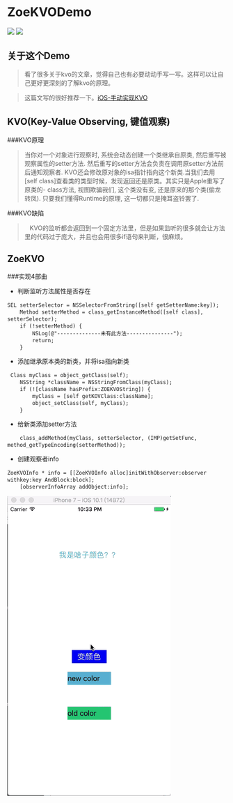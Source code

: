 # ZoeKVODemo
![](https://img.shields.io/badge/Title-ZoeKVODemo-ff69b4.svg)
![](https://img.shields.io/badge/Author-zoe-0f69b4.svg)
## 关于这个Demo
> 看了很多关于kvo的文章，觉得自己也有必要动动手写一写。这样可以让自己更好更深刻的了解kvo的原理。

> 这篇文写的很好推荐一下。[iOS-手动实现KVO](http://www.jianshu.com/p/bf053a28accb)


## KVO(Key-Value Observing, 键值观察)
###KVO原理
>    当你对一个对象进行观察时, 系统会动态创建一个类继承自原类, 然后重写被观察属性的setter方法. 然后重写的setter方法会负责在调用原setter方法前后通知观察者. KVO还会修改原对象的isa指针指向这个新类.当我们去用[self class]查看类的类型时候，发现返回还是原类。其实只是Apple重写了原类的- class方法, 视图欺骗我们, 这个类没有变, 还是原来的那个类(偷龙转凤). 只要我们懂得Runtime的原理, 这一切都只是掩耳盗铃罢了.


###KVO缺陷
>    KVO的监听都会返回到一个固定方法里，但是如果监听的很多就会让方法里的代码过于庞大，并且也会用很多if语句来判断，很麻烦。


## ZoeKVO


###实现4部曲

- 判断监听方法属性是否存在
```
SEL setterSelector = NSSelectorFromString([self getSetterName:key]);
    Method setterMethod = class_getInstanceMethod([self class], setterSelector);
    if (!setterMethod) {
        NSLog(@"--------------未有此方法---------------");
        return;
    }
```

- 添加继承原本类的新类，并将isa指向新类
```
 Class myClass = object_getClass(self);
    NSString *className = NSStringFromClass(myClass);
    if (![className hasPrefix:ZOEKVOString]) {
        myClass = [self getKOVClass:className];
        object_setClass(self, myClass);
    }

```

- 给新类添加setter方法
```
    class_addMethod(myClass, setterSelector, (IMP)getSetFunc, method_getTypeEncoding(setterMethod));

```

- 创建观察者info
```
ZoeKVOInfo * info = [[ZoeKVOInfo alloc]initWithObserver:observer withkey:key AndBlock:block];
    [observerInfoArray addObject:info];
```
![](https://github.com/zzzzzzzzzzzzzoe/ZoeKVODemo/blob/master/gifFile/kvo.gif)
